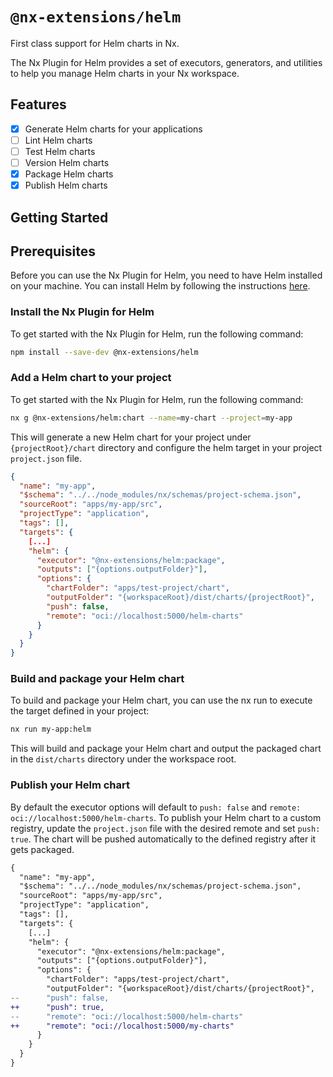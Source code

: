 # `@nx-extensions/helm`

First class support for Helm charts in Nx.

The Nx Plugin for Helm provides a set of executors, generators, and utilities to help you manage Helm charts in your Nx workspace.

## Features

- [x] Generate Helm charts for your applications
- [ ] Lint Helm charts
- [ ] Test Helm charts
- [ ] Version Helm charts
- [x] Package Helm charts
- [x] Publish Helm charts

## Getting Started

## Prerequisites

Before you can use the Nx Plugin for Helm, you need to have Helm installed on your machine. You can install Helm by following the instructions [here](https://helm.sh/docs/intro/install/).

### Install the Nx Plugin for Helm

To get started with the Nx Plugin for Helm, run the following command:

```bash
npm install --save-dev @nx-extensions/helm
```

### Add a Helm chart to your project

To get started with the Nx Plugin for Helm, run the following command:

```bash
nx g @nx-extensions/helm:chart --name=my-chart --project=my-app
```

This will generate a new Helm chart for your project under `{projectRoot}/chart` directory and configure the helm target in your project `project.json` file.

```json
{
  "name": "my-app",
  "$schema": "../../node_modules/nx/schemas/project-schema.json",
  "sourceRoot": "apps/my-app/src",
  "projectType": "application",
  "tags": [],
  "targets": {
    [...]
    "helm": {
      "executor": "@nx-extensions/helm:package",
      "outputs": ["{options.outputFolder}"],
      "options": {
        "chartFolder": "apps/test-project/chart",
        "outputFolder": "{workspaceRoot}/dist/charts/{projectRoot}",
        "push": false,
        "remote": "oci://localhost:5000/helm-charts"
      }
    }
  }
}
```

### Build and package your Helm chart

To build and package your Helm chart, you can use the nx run to execute the target defined in your project:

```bash
nx run my-app:helm
```

This will build and package your Helm chart and output the packaged chart in the `dist/charts` directory under the workspace root.

### Publish your Helm chart

By default the executor options will default to `push: false` and `remote: oci://localhost:5000/helm-charts`. To publish your Helm chart to a custom registry, update the `project.json` file with the desired remote and set `push: true`. The chart will be pushed automatically to the defined registry after it gets packaged.

```diff
{
  "name": "my-app",
  "$schema": "../../node_modules/nx/schemas/project-schema.json",
  "sourceRoot": "apps/my-app/src",
  "projectType": "application",
  "tags": [],
  "targets": {
    [...]
    "helm": {
      "executor": "@nx-extensions/helm:package",
      "outputs": ["{options.outputFolder}"],
      "options": {
        "chartFolder": "apps/test-project/chart",
        "outputFolder": "{workspaceRoot}/dist/charts/{projectRoot}",
--      "push": false,
++      "push": true,
--      "remote": "oci://localhost:5000/helm-charts"
++      "remote": "oci://localhost:5000/my-charts"
      }
    }
  }
}
```
